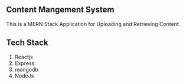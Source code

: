 ## Content Mangement System

This is a MERN Stack Application for Uploading and Retrieving Content.

## Tech Stack

1. Reactjs
2. Express
3. mongodb
4. NodeJs